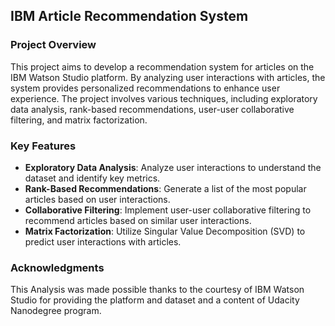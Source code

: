## IBM Article Recommendation System

### Project Overview

This project aims to develop a recommendation system for articles on the IBM Watson Studio platform. By analyzing user interactions with articles, the system provides personalized recommendations to enhance user experience. The project involves various techniques, including exploratory data analysis, rank-based recommendations, user-user collaborative filtering, and matrix factorization.

### Key Features
- **Exploratory Data Analysis**: Analyze user interactions to understand the dataset and identify key metrics.
- **Rank-Based Recommendations**: Generate a list of the most popular articles based on user interactions.
- **Collaborative Filtering**: Implement user-user collaborative filtering to recommend articles based on similar user interactions.
- **Matrix Factorization**: Utilize Singular Value Decomposition (SVD) to predict user interactions with articles.

### Acknowledgments
This Analysis was made possible thanks to the courtesy of IBM Watson Studio for providing the platform and dataset and a content of Udacity Nanodegree program.
